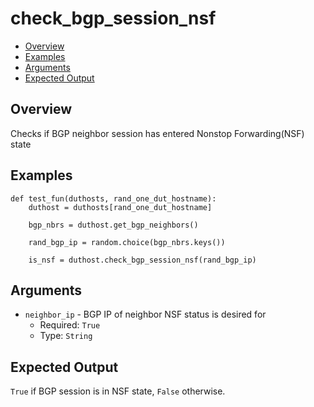 # check_bgp_session_nsf

- [Overview](#overview)
- [Examples](#examples)
- [Arguments](#arguments)
- [Expected Output](#expected-output)

## Overview
Checks if BGP neighbor session has entered Nonstop Forwarding(NSF) state

## Examples
```
def test_fun(duthosts, rand_one_dut_hostname):
    duthost = duthosts[rand_one_dut_hostname]

    bgp_nbrs = duthost.get_bgp_neighbors()

    rand_bgp_ip = random.choice(bgp_nbrs.keys())

    is_nsf = duthost.check_bgp_session_nsf(rand_bgp_ip)
```

## Arguments
 - `neighbor_ip` - BGP IP of neighbor NSF status is desired for
    - Required: `True`
    - Type: `String`

## Expected Output
`True` if BGP session is in NSF state, `False` otherwise.